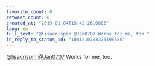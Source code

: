```yaml
---
favorite_count: 0
retweet_count: 0
created_at: "2019-01-04T15:42:26.000Z"
lang: en
full_text: "@lisacrispin @Jan0707 Works for me, too."
in_reply_to_status_id: "1081210703376195585"
---
```


[@lisacrispin](https://twitter.com/lisacrispin)
[@Jan0707](https://twitter.com/Jan0707) Works for me, too.
